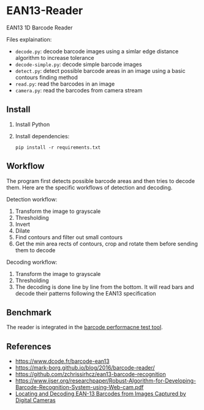 # EAN13-Reader

EAN13 1D Barcode Reader

Files explaination:

* `decode.py`: decode barcode images using a simlar edge distance algorithm to increase tolerance
* `decode-simple.py`: decode simple barcode images
* `detect.py`: detect possible barcode areas in an image using a basic contours finding method
* `read.py`: read the barcodes in an image
* `camera.py`: read the barcodes from camera stream

## Install

1. Install Python
2. Install dependencies:

    ```
    pip install -r requirements.txt
    ```

## Workflow

The program first detects possible barcode areas and then tries to decode them. Here are the specific workflows of detection and decoding.

Detection workflow:

1. Transform the image to grayscale 
2. Thresholding
3. Invert
4. Dilate
5. Find contours and filter out small contours
6. Get the min area rects of contours, crop and rotate them before sending them to decode

Decoding workflow:

1. Transform the image to grayscale 
2. Thresholding
3. The decoding is done line by line from the bottom. It will read bars and decode their patterns following the EAN13 specification

## Benchmark

The reader is integrated in the [barcode performacne test tool](https://github.com/xulihang/Barcode-Reading-Performance-Test).

## References

* https://www.dcode.fr/barcode-ean13
* https://mark-borg.github.io/blog/2016/barcode-reader/
* https://github.com/zchrissirhcz/ean13-barcode-recognition
* https://www.ijser.org/researchpaper/Robust-Algorithm-for-Developing-Barcode-Recognition-System-using-Web-cam.pdf
* [Locating and Decoding EAN-13 Barcodes from Images Captured by Digital Cameras](http://citeseerx.ist.psu.edu/viewdoc/download?doi=10.1.1.941.3486&rep=rep1&type=pdf)


